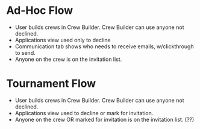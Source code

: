 # Ad-Hoc Flow

- User builds crews in Crew Builder. Crew Builder can use anyone not declined.
- Applications view used only to decline
- Communication tab shows who needs to receive emails, w/clickthrough to send.
- Anyone on the crew is on the invitation list.

# Tournament Flow

- User builds crews in Crew Builder. Crew Builder can use anyone not declined.
- Applications view used to decline or mark for invitation.
- Anyone on the crew OR marked for invitation is on the invitation list. (??)
